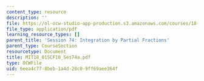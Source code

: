 ```yaml
---
content_type: resource
description: ''
file: https://ol-ocw-studio-app-production.s3.amazonaws.com/courses/18-01sc-single-variable-calculus-fall-2010/6eea4c778beb1a4d20c09ff69aee364f_MIT18_01SCF10_Ses74a.pdf
file_type: application/pdf
learning_resource_types: []
parent_title: 'Session 74: Integration by Partial Fractions'
parent_type: CourseSection
resourcetype: Document
title: MIT18_01SCF10_Ses74a.pdf
type: OCWFile
uid: 6eea4c77-8beb-1a4d-20c0-9ff69aee364f
---
```

